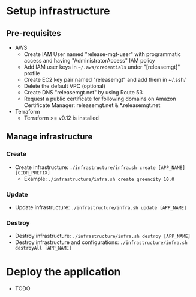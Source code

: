 # Setup infrastructure
## Pre-requisites
* AWS
  * Create IAM User named "release-mgt-user" with programmatic access and having "AdministratorAccess" IAM policy
  * Add IAM user keys in `~/.aws/credentials` under "[releasemgt]" profile
  * Create EC2 key pair named "releasemgt" and add them in ~/.ssh/
  * Delete the default VPC (optional)
  * Create DNS "releasemgt.net" by using Route 53
  * Request a public certificate for following domains on Amazon Certificate Manager: releasemgt.net & *.releasemgt.net
* Terraform
  * Terraform >= v0.12 is installed

## Manage infrastructure
### Create
* Create infrastructure: `./infrastructure/infra.sh create [APP_NAME] [CIDR_PREFIX]`
    * Example: `./infrastructure/infra.sh create greencity 10.0`

### Update
* Update infrastructure: `./infrastructure/infra.sh update [APP_NAME]`

### Destroy
* Destroy infrastructure: `./infrastructure/infra.sh destroy [APP_NAME]`
* Destroy infrastructure and configurations: `./infrastructure/infra.sh destroyAll [APP_NAME]`

# Deploy the application
* TODO
